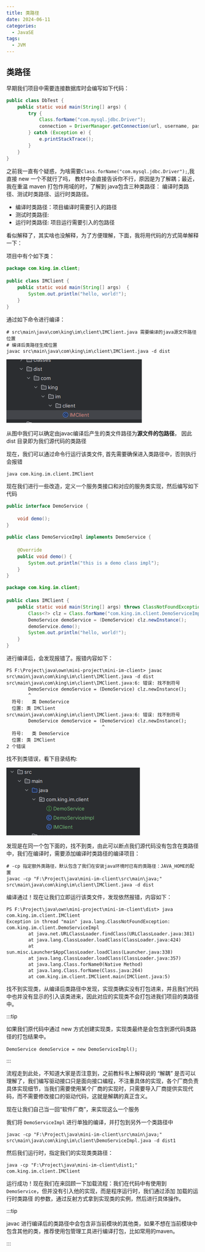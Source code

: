 ```yaml
---
title: 类路径
date: 2024-06-11
categories:
  - JavaSE
tags:
  - JVM
---
```


## 类路径

早期我们项目中需要连接数据库时会编写如下代码：

```java
public class DbTest {
    public static void main(String[] args) {
        try {
            Class.forName("com.mysql.jdbc.Driver");
            connection = DriverManager.getConnection(url, username, password);
        } catch (Exception e) {
            e.printStackTrace();
        }
    }
}
```

之前我一直有个疑惑，为啥需要`Class.forName("com.mysql.jdbc.Driver");`,我直接 new 一个不就行了吗，
教材中会直接告诉你不行，原因是为了解耦；最近，我在重温 maven 打包作用域的时，了解到 java包含三种类路径： 编译时类路径、测试时类路径、运行时类路径。

- 编译时类路径：项目编译时需要引入的路径
- 测试时类路径:
- 运行时类路径: 项目运行需要引入的包路径

看似解释了，其实啥也没解释，为了方便理解，下面，我将用代码的方式简单解释一下：

项目中有个如下类：

```java
package com.king.im.client;

public class IMClient {
    public static void main(String[] args)  {
        System.out.println("hello, world!");
    }
}
```

通过如下命令进行编译：

```shell
# src\main\java\com\king\im\client\IMClient.java 需要编译的java源文件路径位置
# 编译后类路径生成位置
javac src\main\java\com\king\im\client\IMClient.java -d dist
```

![原文件编译为类文件路径结构.png](https://raw.githubusercontent.com/378752389/image-bed/main/king-note/%E5%8E%9F%E6%96%87%E4%BB%B6%E7%BC%96%E8%AF%91%E4%B8%BA%E7%B1%BB%E6%96%87%E4%BB%B6%E8%B7%AF%E5%BE%84%E7%BB%93%E6%9E%84.png)

从图中我们可以确定由javac编译后产生的类文件路径为**源文件的包路径**， 因此 dist 目录即为我们源代码的类路径

现在，我们可以通过命令行运行该类文件, 首先需要确保进入类路径中，否则执行会报错
```shell
java com.king.im.client.IMClient
```

现在我们进行一些改造，定义一个服务类接口和对应的服务类实现，然后编写如下代码

```java
public interface DemoService {

    void demo();
}
```

```java
public class DemoServiceImpl implements DemoService {

    @Override
    public void demo() {
        System.out.println("this is a demo class impl");
    }
}
```

```java
package com.king.im.client;

public class IMClient {
    public static void main(String[] args) throws ClassNotFoundException, InstantiationException, IllegalAccessException {
        Class<?> clz = Class.forName("com.king.im.client.DemoServiceImpl");
        DemoService demoService = (DemoService) clz.newInstance();
        demoService.demo();
        System.out.println("hello, world!");
    }
}
```

进行编译后，会发现报错了。报错内容如下：

```text
PS F:\Project\java\own\mini-project\mini-im-client> javac src\main\java\com\king\im\client\IMClient.java -d dist                                                                                        
src\main\java\com\king\im\client\IMClient.java:6: 错误: 找不到符号
        DemoService demoService = (DemoService) clz.newInstance();
        ^
  符号:   类 DemoService
  位置: 类 IMClient
src\main\java\com\king\im\client\IMClient.java:6: 错误: 找不到符号
        DemoService demoService = (DemoService) clz.newInstance();
                                   ^
  符号:   类 DemoService
  位置: 类 IMClient
2 个错误

```

找不到类错误，看下目录结构:

![原文件关联编译报错.png](https://raw.githubusercontent.com/378752389/image-bed/main/king-note/%E5%8E%9F%E6%96%87%E4%BB%B6%E5%85%B3%E8%81%94%E7%BC%96%E8%AF%91%E6%8A%A5%E9%94%99.png)

发现是在同一个包下面的，找不到类，由此可以断点我们源代码没有包含在类路径中，我们在编译时，需要添加编译时类路径的编译项目：
```shell
# -cp 指定额外类路径，默认包含了我们在安装java环境时已有的类路径：JAVA_HOME的配置
javac -cp "F:\Project\java\mini-im-client\src\main\java;" src\main\java\com\king\im\client\IMClient.java -d dist
```

编译通过！现在让我们立即运行该类文件，发现依然报错，内容如下：

```text
PS F:\Project\java\own\mini-project\mini-im-client\dist> java com.king.im.client.IMClient
Exception in thread "main" java.lang.ClassNotFoundException: com.king.im.client.DemoServiceImpl
        at java.net.URLClassLoader.findClass(URLClassLoader.java:381)
        at java.lang.ClassLoader.loadClass(ClassLoader.java:424)
        at sun.misc.Launcher$AppClassLoader.loadClass(Launcher.java:338)
        at java.lang.ClassLoader.loadClass(ClassLoader.java:357)
        at java.lang.Class.forName0(Native Method)
        at java.lang.Class.forName(Class.java:264)
        at com.king.im.client.IMClient.main(IMClient.java:5)
```

找不到实现类，从编译后类路径中发现，实现类确实没有打包进来，并且我们代码中也并没有显示的引入该类进来，因此对应的实现类不会打包进我们项目的类路径中。

:::tip

如果我们原代码中通过 new 方式创建实现类，实现类最终是会包含到源代码类路径的打包结果中。

```DemoService demoService = new DemoServiceImpl();```

:::

流程走到此处，不知道大家是否注意到，之前教科书上解释说的 “解耦” 是否可以理解了，我们编写驱动接口只是面向接口编程，不注重具体的实现，各个厂商负责
具体实现细节，当我们需要使用某个厂商的实现时，只需要导入厂商提供实现代码，而不需要修改接口的驱动代码，这就是解耦的真正含义。

现在让我们自己当一回“软件厂商”，来实现这么一个服务

我们将 `DemoServiceImpl` 进行单独的编译，并打包到另外一个类路径中

```shell
javac -cp "F:\Project\java\mini-im-client\src\main\java;" src\main\java\com\king\im\client\DemoServiceImpl.java -d dist1
```


然后我们运行时，指定我们的实现类类路径：
```shell
java -cp "F:\Project\java\mini-im-client\dist1;" com.king.im.client.IMClient
```

运行成功！现在我们在来回顾一下加载流程：我们在代码中有使用到`DemoService`，但并没有引入他的实现，而是程序运行时，我们通过添加 加载的运行时类路径
的参数，通过反射方式拿到实现类的实例，然后进行具体操作。

:::tip

javac 进行编译后的类路径中会包含非当前模块的其他类，如果不想在当前模块中包含其他的类，推荐使用包管理工具进行编译打包，比如常用的maven。

:::